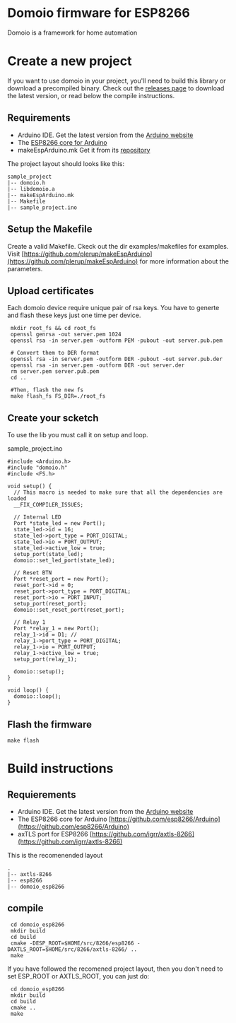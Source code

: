 Domoio firmware for ESP8266
===========================================
Domoio is a framework for home automation

# Create a new project
If you want to use domoio in your project, you'll need to build this library or download a precompiled binary. Check out the [releases page](https://github.com/eloy/domoio_esp8266/releases) to download the latest version, or read below the compile instructions.
## Requirements
- Arduino IDE. Get the latest version from the [Arduino website](http://www.arduino.cc/en/main/software)
- The [ESP8266 core for Arduino](https://github.com/esp8266/Arduino)
- makeEspArduino.mk Get it from its [repository](https://github.com/plerup/makeEspArduino)


The project layout should looks like this:

    sample_project
    |-- domoio.h
    |-- libdomoio.a
    |-- makeEspArduino.mk
    |-- Makefile
    |-- sample_project.ino

## Setup the Makefile
Create a valid Makefile. Ckeck out the dir examples/makefiles for examples. Visit [https://github.com/plerup/makeEspArduino](https://github.com/plerup/makeEspArduino) for more information about the parameters.

## Upload certificates
Each domoio device require unique pair of rsa keys. You have to generte and flash these keys just one time per device.


     mkdir root_fs && cd root_fs
     openssl genrsa -out server.pem 1024
     openssl rsa -in server.pem -outform PEM -pubout -out server.pub.pem

     # Convert them to DER format
     openssl rsa -in server.pem -outform DER -pubout -out server.pub.der
     openssl rsa -in server.pem -outform DER -out server.der
     rm server.pem server.pub.pem
     cd ..

     #Then, flash the new fs
     make flash_fs FS_DIR=./root_fs


## Create your scketch
To use the lib you must call it on setup and loop.

sample_project.ino

    #include <Arduino.h>
    #include "domoio.h"
    #include <FS.h>

    void setup() {
      // This macro is needed to make sure that all the dependencies are loaded
      __FIX_COMPILER_ISSUES;

      // Internal LED
      Port *state_led = new Port();
      state_led->id = 16;
      state_led->port_type = PORT_DIGITAL;
      state_led->io = PORT_OUTPUT;
      state_led->active_low = true;
      setup_port(state_led);
      domoio::set_led_port(state_led);

      // Reset BTN
      Port *reset_port = new Port();
      reset_port->id = 0;
      reset_port->port_type = PORT_DIGITAL;
      reset_port->io = PORT_INPUT;
      setup_port(reset_port);
      domoio::set_reset_port(reset_port);

      // Relay 1
      Port *relay_1 = new Port();
      relay_1->id = D1; //
      relay_1->port_type = PORT_DIGITAL;
      relay_1->io = PORT_OUTPUT;
      relay_1->active_low = true;
      setup_port(relay_1);

      domoio::setup();
    }

    void loop() {
      domoio::loop();
    }



## Flash the firmware

    make flash




# Build instructions
## Requierements
- Arduino IDE. Get the latest version from the [Arduino website](http://www.arduino.cc/en/main/software)
- The ESP8266 core for Arduino [https://github.com/esp8266/Arduino](https://github.com/esp8266/Arduino)
- axTLS port for ESP8266 [https://github.com/igrr/axtls-8266](https://github.com/igrr/axtls-8266)

This is the recomenended layout

    .
    |-- axtls-8266
    |-- esp8266
    |-- domoio_esp8266


## compile

     cd domoio_esp8266
     mkdir build
     cd build
     cmake -DESP_ROOT=$HOME/src/8266/esp8266 -DAXTLS_ROOT=$HOME/src/8266/axtls-8266/ ..
     make

If you have followed the recomened project layout, then you don't need to set ESP_ROOT or AXTLS_ROOT, you can just do:

     cd domoio_esp8266
     mkdir build
     cd build
     cmake ..
     make
